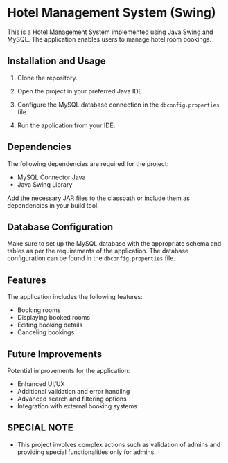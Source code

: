 # Hotel Management System (Swing)

This is a Hotel Management System implemented using Java Swing and MySQL. The application enables users to manage hotel room bookings. 

## Installation and Usage

1. Clone the repository.

2. Open the project in your preferred Java IDE.

3. Configure the MySQL database connection in the `dbconfig.properties` file.

4. Run the application from your IDE.

## Dependencies

The following dependencies are required for the project:

- MySQL Connector Java
- Java Swing Library

Add the necessary JAR files to the classpath or include them as dependencies in your build tool.

## Database Configuration

Make sure to set up the MySQL database with the appropriate schema and tables as per the requirements of the application. The database configuration can be found in the `dbconfig.properties` file.

## Features

The application includes the following features:

- Booking rooms
- Displaying booked rooms
- Editing booking details
- Canceling bookings

## Future Improvements

Potential improvements for the application:

- Enhanced UI/UX
- Additional validation and error handling
- Advanced search and filtering options
- Integration with external booking systems

## SPECIAL NOTE
- This project involves complex actions such as validation of admins and providing special functionalities only for admins.
